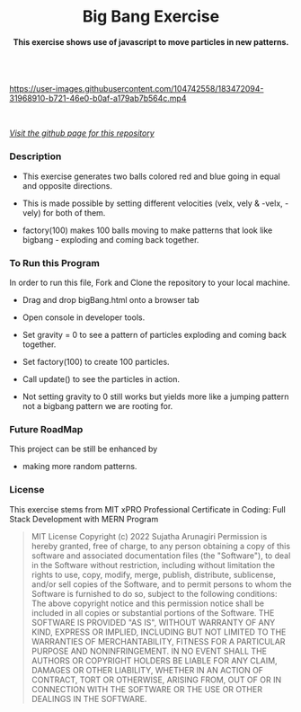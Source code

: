<h1 align="center">Big Bang Exercise</h1>

<h4 align="center">This exercise shows use of javascript to move particles in new patterns.</h4>
<br>
<br>

https://user-images.githubusercontent.com/104742558/183472094-31968910-b721-46e0-b0af-a179ab7b564c.mp4

<br>

*[Visit the github page for this repository](https://suja-codes.github.io/Big-Bang-Exercise/)*
<br>


### Description 

- This exercise generates two balls colored red and blue going in equal and opposite directions.

- This is made possible by setting different velocities (velx, vely & -velx, -vely) for both of them.
  
- factory(100) makes 100 balls moving to make patterns that look like bigbang - exploding and coming back together. 

### To Run this Program

In order to run this file, Fork and Clone the repository to your local machine.

- Drag and drop bigBang.html onto a browser tab

- Open console in developer tools.

- Set gravity = 0 to see a pattern of particles exploding and coming back together.

- Set factory(100) to create 100 particles.

- Call update() to see the particles in action.

- Not setting gravity to 0 still works but yields more like a jumping pattern not a bigbang pattern we are rooting for.
              
### Future RoadMap

This project can be still be enhanced by 

- making more random patterns.
  
### License

This exercise stems from MIT xPRO Professional Certificate in Coding: Full Stack Development with MERN Program

> MIT License
> Copyright (c) 2022 Sujatha Arunagiri
> Permission is hereby granted, free of charge, to any person obtaining a copy
> of this software and associated documentation files (the "Software"), to deal
> in the Software without restriction, including without limitation the rights
> to use, copy, modify, merge, publish, distribute, sublicense, and/or sell
> copies of the Software, and to permit persons to whom the Software is
> furnished to do so, subject to the following conditions:
> The above copyright notice and this permission notice shall be included in all
> copies or substantial portions of the Software.
> THE SOFTWARE IS PROVIDED "AS IS", WITHOUT WARRANTY OF ANY KIND, EXPRESS OR
> IMPLIED, INCLUDING BUT NOT LIMITED TO THE WARRANTIES OF MERCHANTABILITY,
> FITNESS FOR A PARTICULAR PURPOSE AND NONINFRINGEMENT. IN NO EVENT SHALL THE
> AUTHORS OR COPYRIGHT HOLDERS BE LIABLE FOR ANY CLAIM, DAMAGES OR OTHER
> LIABILITY, WHETHER IN AN ACTION OF CONTRACT, TORT OR OTHERWISE, ARISING FROM,
> OUT OF OR IN CONNECTION WITH THE SOFTWARE OR THE USE OR OTHER DEALINGS IN THE
> SOFTWARE.
